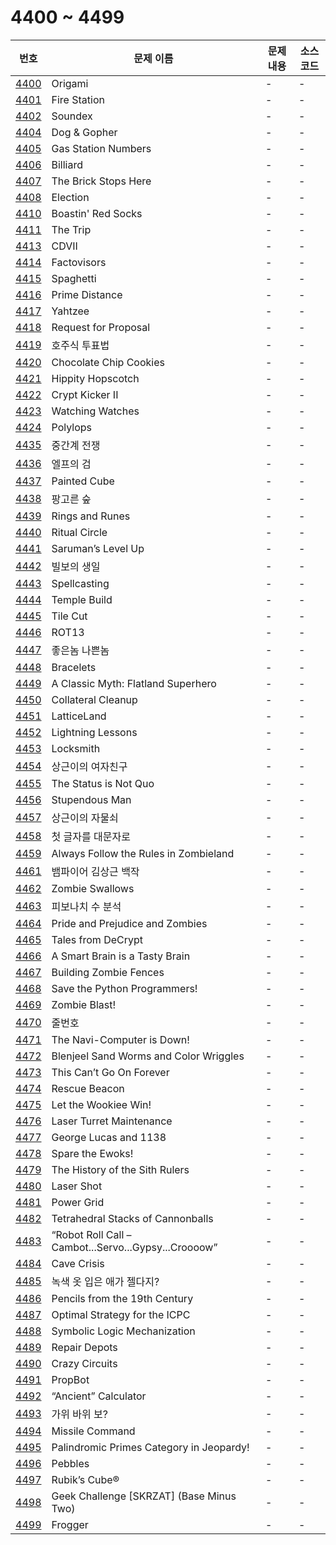 # 4400 ~ 4499

번호 | 문제 이름 | 문제 내용 | 소스코드
--- | --- | --- | ---
[4400](https://www.acmicpc.net/problem/4400) | Origami | - | -
[4401](https://www.acmicpc.net/problem/4401) | Fire Station | - | -
[4402](https://www.acmicpc.net/problem/4402) | Soundex | - | -
[4404](https://www.acmicpc.net/problem/4404) | Dog & Gopher | - | -
[4405](https://www.acmicpc.net/problem/4405) | Gas Station Numbers | - | -
[4406](https://www.acmicpc.net/problem/4406) | Billiard | - | -
[4407](https://www.acmicpc.net/problem/4407) | The Brick Stops Here | - | -
[4408](https://www.acmicpc.net/problem/4408) | Election | - | -
[4410](https://www.acmicpc.net/problem/4410) | Boastin' Red Socks | - | -
[4411](https://www.acmicpc.net/problem/4411) | The Trip | - | -
[4413](https://www.acmicpc.net/problem/4413) | CDVII | - | -
[4414](https://www.acmicpc.net/problem/4414) | Factovisors | - | -
[4415](https://www.acmicpc.net/problem/4415) | Spaghetti | - | -
[4416](https://www.acmicpc.net/problem/4416) | Prime Distance | - | -
[4417](https://www.acmicpc.net/problem/4417) | Yahtzee | - | -
[4418](https://www.acmicpc.net/problem/4418) | Request for Proposal | - | -
[4419](https://www.acmicpc.net/problem/4419) | 호주식 투표법 | - | -
[4420](https://www.acmicpc.net/problem/4420) | Chocolate Chip Cookies | - | -
[4421](https://www.acmicpc.net/problem/4421) | Hippity Hopscotch | - | -
[4422](https://www.acmicpc.net/problem/4422) | Crypt Kicker II | - | -
[4423](https://www.acmicpc.net/problem/4423) | Watching Watches | - | -
[4424](https://www.acmicpc.net/problem/4424) | Polylops | - | -
[4435](https://www.acmicpc.net/problem/4435) | 중간계 전쟁 | - | -
[4436](https://www.acmicpc.net/problem/4436) | 엘프의 검 | - | -
[4437](https://www.acmicpc.net/problem/4437) | Painted Cube | - | -
[4438](https://www.acmicpc.net/problem/4438) | 팡고른 숲 | - | -
[4439](https://www.acmicpc.net/problem/4439) | Rings and Runes | - | -
[4440](https://www.acmicpc.net/problem/4440) | Ritual Circle | - | -
[4441](https://www.acmicpc.net/problem/4441) | Saruman’s Level Up | - | -
[4442](https://www.acmicpc.net/problem/4442) | 빌보의 생일 | - | -
[4443](https://www.acmicpc.net/problem/4443) | Spellcasting | - | -
[4444](https://www.acmicpc.net/problem/4444) | Temple Build | - | -
[4445](https://www.acmicpc.net/problem/4445) | Tile Cut | - | -
[4446](https://www.acmicpc.net/problem/4446) | ROT13 | - | -
[4447](https://www.acmicpc.net/problem/4447) | 좋은놈 나쁜놈 | - | -
[4448](https://www.acmicpc.net/problem/4448) | Bracelets | - | -
[4449](https://www.acmicpc.net/problem/4449) | A Classic Myth: Flatland Superhero | - | -
[4450](https://www.acmicpc.net/problem/4450) | Collateral Cleanup | - | -
[4451](https://www.acmicpc.net/problem/4451) | LatticeLand | - | -
[4452](https://www.acmicpc.net/problem/4452) | Lightning Lessons | - | -
[4453](https://www.acmicpc.net/problem/4453) | Locksmith | - | -
[4454](https://www.acmicpc.net/problem/4454) | 상근이의 여자친구 | - | -
[4455](https://www.acmicpc.net/problem/4455) | The Status is Not Quo | - | -
[4456](https://www.acmicpc.net/problem/4456) | Stupendous Man | - | -
[4457](https://www.acmicpc.net/problem/4457) | 상근이의 자물쇠 | - | -
[4458](https://www.acmicpc.net/problem/4458) | 첫 글자를 대문자로 | - | -
[4459](https://www.acmicpc.net/problem/4459) | Always Follow the Rules in Zombieland | - | -
[4461](https://www.acmicpc.net/problem/4461) | 뱀파이어 김상근 백작 | - | -
[4462](https://www.acmicpc.net/problem/4462) | Zombie Swallows | - | -
[4463](https://www.acmicpc.net/problem/4463) | 피보나치 수 분석 | - | -
[4464](https://www.acmicpc.net/problem/4464) | Pride and Prejudice and Zombies  | - | -
[4465](https://www.acmicpc.net/problem/4465) | Tales from DeCrypt | - | -
[4466](https://www.acmicpc.net/problem/4466) | A Smart Brain is a Tasty Brain | - | -
[4467](https://www.acmicpc.net/problem/4467) | Building Zombie Fences | - | -
[4468](https://www.acmicpc.net/problem/4468) | Save the Python Programmers! | - | -
[4469](https://www.acmicpc.net/problem/4469) | Zombie Blast! | - | -
[4470](https://www.acmicpc.net/problem/4470) | 줄번호 | - | -
[4471](https://www.acmicpc.net/problem/4471) | The Navi-Computer is Down! | - | -
[4472](https://www.acmicpc.net/problem/4472) | Blenjeel Sand Worms and Color Wriggles | - | -
[4473](https://www.acmicpc.net/problem/4473) | This Can’t Go On Forever | - | -
[4474](https://www.acmicpc.net/problem/4474) | Rescue Beacon | - | -
[4475](https://www.acmicpc.net/problem/4475) | Let the Wookiee Win! | - | -
[4476](https://www.acmicpc.net/problem/4476) | Laser Turret Maintenance | - | -
[4477](https://www.acmicpc.net/problem/4477) | George Lucas and 1138 | - | -
[4478](https://www.acmicpc.net/problem/4478) | Spare the Ewoks! | - | -
[4479](https://www.acmicpc.net/problem/4479) | The History of the Sith Rulers | - | -
[4480](https://www.acmicpc.net/problem/4480) | Laser Shot | - | -
[4481](https://www.acmicpc.net/problem/4481) | Power Grid | - | -
[4482](https://www.acmicpc.net/problem/4482) | Tetrahedral Stacks of Cannonballs | - | -
[4483](https://www.acmicpc.net/problem/4483) | “Robot Roll Call – Cambot...Servo...Gypsy...Croooow” | - | -
[4484](https://www.acmicpc.net/problem/4484) | Cave Crisis | - | -
[4485](https://www.acmicpc.net/problem/4485) | 녹색 옷 입은 애가 젤다지? | - | -
[4486](https://www.acmicpc.net/problem/4486) | Pencils from the 19th Century | - | -
[4487](https://www.acmicpc.net/problem/4487) | Optimal Strategy for the ICPC | - | -
[4488](https://www.acmicpc.net/problem/4488) | Symbolic Logic Mechanization | - | -
[4489](https://www.acmicpc.net/problem/4489) | Repair Depots | - | -
[4490](https://www.acmicpc.net/problem/4490) | Crazy Circuits | - | -
[4491](https://www.acmicpc.net/problem/4491) | PropBot | - | -
[4492](https://www.acmicpc.net/problem/4492) | “Ancient” Calculator | - | -
[4493](https://www.acmicpc.net/problem/4493) | 가위 바위 보? | - | -
[4494](https://www.acmicpc.net/problem/4494) | Missile Command | - | -
[4495](https://www.acmicpc.net/problem/4495) | Palindromic Primes Category in Jeopardy! | - | -
[4496](https://www.acmicpc.net/problem/4496) | Pebbles | - | -
[4497](https://www.acmicpc.net/problem/4497) | Rubik’s Cube® | - | -
[4498](https://www.acmicpc.net/problem/4498) | Geek Challenge [SKRZAT] (Base Minus Two) | - | -
[4499](https://www.acmicpc.net/problem/4499) | Frogger | - | -
